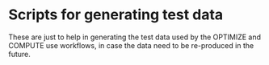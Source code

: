 # Scripts for generating test data

These are just to help in generating the test data used by the OPTIMIZE and
COMPUTE use workflows, in case the data need to be re-produced in the future.
